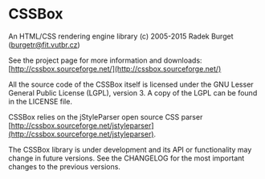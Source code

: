 CSSBox
======
An HTML/CSS rendering engine library
(c) 2005-2015 Radek Burget (burgetr@fit.vutbr.cz)

See the project page for more information and downloads:
[http://cssbox.sourceforge.net/](http://cssbox.sourceforge.net/)

All the source code of the CSSBox itself is licensed under the GNU Lesser General
Public License (LGPL), version 3. A copy of the LGPL can be found 
in the LICENSE file.

CSSBox relies on the jStyleParser open source CSS parser 
[http://cssbox.sourceforge.net/jstyleparser](http://cssbox.sourceforge.net/jstyleparser).

The CSSBox library is under development and its API or functionality may change in future versions.
See the CHANGELOG for the most important changes to the previous versions.
